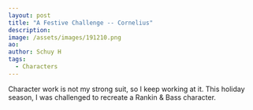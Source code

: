 ```yaml
---
layout: post
title: "A Festive Challenge -- Cornelius"
description: 
image: /assets/images/191210.png
ao:
author: Schuy H
tags: 
  - Characters
---
```


Character work is not my strong suit, so I keep working at it. This holiday season, I was challenged to recreate a Rankin & Bass character. 